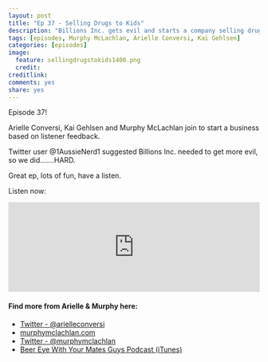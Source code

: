 ```yaml
---
layout: post
title: "Ep 37 - Selling Drugs to Kids"
description: "Billions Inc. gets evil and starts a company selling drugs to kids"
tags: [episodes, Murphy McLachlan, Arielle Conversi, Kai Gehlsen]
categories: [episodes]
image:
  feature: sellingdrugstokids1400.png
  credit: 
creditlink:
comments: yes
share: yes
---
```


Episode 37!

Arielle Conversi, Kai Gehlsen and Murphy McLachlan join to start a business based on listener feedback.

Twitter user @1AussieNerd1 suggested Billions Inc. needed to get more evil, so we did.......HARD.

Great ep, lots of fun, have a listen.

Listen now:

<iframe src="https://omny.fm/shows/lets-make-billions/ep-37-selling-drugs-to-kids/embed?style=artwork" width="100%" height="180" frameborder="0"></iframe>

#### Find more from Arielle & Murphy here:

+ [Twitter - @arielleconversi](https://twitter.com/arielleconversi)
+ [murphymclachlan.com](http://www.murphymclachlan.com)
+ [Twitter - @murphymclachlan](http://twitter.com/murphymclachlan)
+ [Beer Eye With Your Mates Guys Podcast (iTunes)](https://itunes.apple.com/au/podcast/beer-eye-with-your-mates-guys/id1017716252?mt=2)
